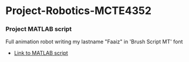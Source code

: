 # Project-Robotics-MCTE4352

### Project MATLAB script
Full animation robot writing my lastname "Faaiz" in 'Brush Script MT' font
- [Link to MATLAB script](https://github.com/ahmadfaa1z/Project-Robotics-MCTE4352/blob/main/Project%20MATLAB%20Scripts/ProjectRobotics.m)